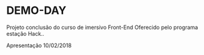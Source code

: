 # DEMO-DAY

Projeto conclusão do curso de imersivo Front-End 
Oferecido pelo programa estação Hack..

Apresentação 10/02/2018
